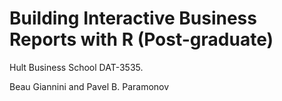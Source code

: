 # Building Interactive Business Reports with R (Post-graduate)

Hult Business School DAT-3535.

Beau Giannini and Pavel B. Paramonov
